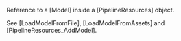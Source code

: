 Reference to a [Model] inside a [PipelineResources] object.

See [LoadModelFromFile], [LoadModelFromAssets] and [PipelineResources_AddModel].